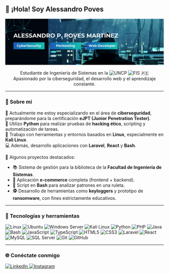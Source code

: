 <h2 align="left">👋 ¡Hola! Soy Alessandro Poves</h2>

<p align="center">
  <img src="./img/Github_Readme.png" width="full" alt="Banner" />
</p>


<p align="center">
  Estudiante de Ingeniería de Sistemas en la 
  <img src="https://upload.wikimedia.org/wikipedia/commons/thumb/9/92/Escudo_UNCP.png/330px-Escudo_UNCP.png" alt="UNCP" height="20" />
  <img src="https://uncp.edu.pe/wp-content/uploads/2019/12/Logo-fispeq.png" alt="FIS" height="20" /> 🇵🇪<br>
  Apasionado por la ciberseguridad, el desarrollo web y el aprendizaje constante.
</p>

---

### 🧠 Sobre mí

🔐 Actualmente me estoy especializando en el área de **ciberseguridad**, preparándome para la certificación **eJPT (Junior Penetration Tester)**.  
🐍 Utilizo **Python** para realizar pruebas de **hacking ético**, scripting y automatización de tareas.  
🐧 Trabajo con herramientas y entornos basados en **Linux**, especialmente en **Kali Linux**.  
💻 Además, desarrollo aplicaciones con **Laravel**, **React** y **Bash**.

🚀 Algunos proyectos destacados:
- 📚 Sistema de gestión para la biblioteca de la **Facultad de Ingeniería de Sistemas**.
- 🛒 Aplicación **e-commerce** completa (frontend + backend).
- 🎰 Script en **Bash** para analizar patrones en una ruleta.
- 🕵️ Desarrollo de herramientas como **keyloggers** y prototipo de **ransomware**, con fines estrictamente educativos.

---

### 🚀 Tecnologías y herramientas

<p align="left">
  <!-- Sistemas operativos -->
  <img src="https://cdn.jsdelivr.net/gh/devicons/devicon/icons/linux/linux-original.svg" width="40" title="Linux"/>
  <img src="https://cdn.jsdelivr.net/gh/devicons/devicon/icons/ubuntu/ubuntu-plain.svg" width="40" title="Ubuntu"/>
  <img src="https://cdn.jsdelivr.net/gh/devicons/devicon/icons/windows8/windows8-original.svg" width="40" title="Windows Server"/>

  <!-- Ciberseguridad -->
  <img src="https://cdn.jsdelivr.net/gh/devicons/devicon/icons/kali/kali-plain.svg" width="40" title="Kali Linux"/>

  <!-- Lenguajes -->
  <img src="https://cdn.jsdelivr.net/gh/devicons/devicon/icons/python/python-original.svg" width="40" title="Python"/>
  <img src="https://cdn.jsdelivr.net/gh/devicons/devicon/icons/php/php-original.svg" width="40" title="PHP"/>
  <img src="https://cdn.jsdelivr.net/gh/devicons/devicon/icons/java/java-original.svg" width="40" title="Java"/>
  <img src="https://cdn.jsdelivr.net/gh/devicons/devicon/icons/bash/bash-original.svg" width="40" title="Bash"/>
  <img src="https://cdn.jsdelivr.net/gh/devicons/devicon/icons/javascript/javascript-original.svg" width="40" title="JavaScript"/>
  <img src="https://cdn.jsdelivr.net/gh/devicons/devicon/icons/typescript/typescript-original.svg" width="40" title="TypeScript"/>
  <img src="https://cdn.jsdelivr.net/gh/devicons/devicon/icons/html5/html5-original.svg" width="40" title="HTML5"/>
  <img src="https://cdn.jsdelivr.net/gh/devicons/devicon/icons/css3/css3-original.svg" width="40" title="CSS3"/>

  <!-- Frameworks y librerías -->
  <img src="https://cdn.jsdelivr.net/gh/devicons/devicon/icons/laravel/laravel-plain.svg" width="40" title="Laravel"/>
  <img src="https://cdn.jsdelivr.net/gh/devicons/devicon/icons/react/react-original.svg" width="40" title="React"/>

  <!-- Bases de datos -->
  <img src="https://cdn.jsdelivr.net/gh/devicons/devicon/icons/mysql/mysql-original.svg" width="40" title="MySQL"/>
  <img src="https://cdn.jsdelivr.net/gh/devicons/devicon/icons/microsoftsqlserver/microsoftsqlserver-plain.svg" width="40" title="SQL Server"/>

  <!-- Control de versiones -->
  <img src="https://cdn.jsdelivr.net/gh/devicons/devicon/icons/git/git-original.svg" width="40" title="Git"/>
  <img src="https://cdn.jsdelivr.net/gh/devicons/devicon/icons/github/github-original.svg" width="40" title="GitHub"/>
</p>


---

### 🌐 Conéctate conmigo

<p align="left">
  <a href="https://www.linkedin.com/in/alessandro-piero-poves-martinez-524467318/" target="_blank">
    <img src="https://img.shields.io/badge/LinkedIn-0077B5?style=for-the-badge&logo=linkedin&logoColor=white" alt="LinkedIn"/>
  </a>
  <a href="https://www.instagram.com/alepoves/" target="_blank">
    <img src="https://img.shields.io/badge/Instagram-E4405F?style=for-the-badge&logo=instagram&logoColor=white" alt="Instagram"/>
  </a>
</p>



<!--
**SwodLore/SwodLore** is a ✨ _special_ ✨ repository because its `README.md` (this file) appears on your GitHub profile.

Here are some ideas to get you started:

- 🔭 I’m currently working on ...
- 🌱 I’m currently learning ...
- 👯 I’m looking to collaborate on ...
- 🤔 I’m looking for help with ...
- 💬 Ask me about ...
- 📫 How to reach me: ...
- 😄 Pronouns: ...
- ⚡ Fun fact: ...
-->
